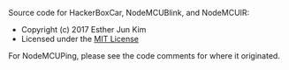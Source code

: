 Source code for HackerBoxCar, NodeMCUBlink, and NodeMCUIR:

* Copyright (c) 2017 Esther Jun Kim
* Licensed under the [MIT License](http://opensource.org/licenses/mit-license.html)

For NodeMCUPing, please see the code comments for where it originated.
